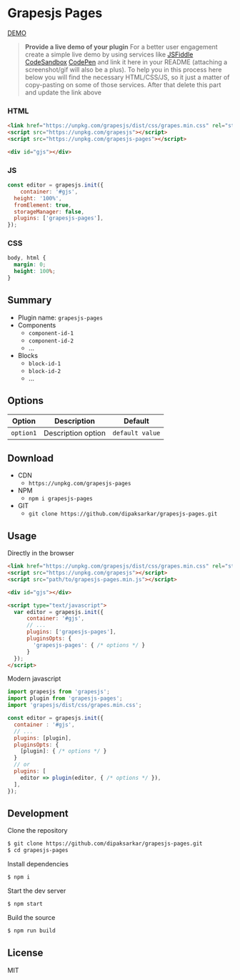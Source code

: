 # Grapesjs Pages

[DEMO](##)
> **Provide a live demo of your plugin**
For a better user engagement create a simple live demo by using services like [JSFiddle](https://jsfiddle.net) [CodeSandbox](https://codesandbox.io) [CodePen](https://codepen.io) and link it here in your README (attaching a screenshot/gif will also be a plus).
To help you in this process here below you will find the necessary HTML/CSS/JS, so it just a matter of copy-pasting on some of those services. After that delete this part and update the link above

### HTML
```html
<link href="https://unpkg.com/grapesjs/dist/css/grapes.min.css" rel="stylesheet">
<script src="https://unpkg.com/grapesjs"></script>
<script src="https://unpkg.com/grapesjs-pages"></script>

<div id="gjs"></div>
```

### JS
```js
const editor = grapesjs.init({
	container: '#gjs',
  height: '100%',
  fromElement: true,
  storageManager: false,
  plugins: ['grapesjs-pages'],
});
```

### CSS
```css
body, html {
  margin: 0;
  height: 100%;
}
```


## Summary

* Plugin name: `grapesjs-pages`
* Components
    * `component-id-1`
    * `component-id-2`
    * ...
* Blocks
    * `block-id-1`
    * `block-id-2`
    * ...



## Options

| Option | Description | Default |
|-|-|-
| `option1` | Description option | `default value` |



## Download

* CDN
  * `https://unpkg.com/grapesjs-pages`
* NPM
  * `npm i grapesjs-pages`
* GIT
  * `git clone https://github.com/dipaksarkar/grapesjs-pages.git`



## Usage

Directly in the browser
```html
<link href="https://unpkg.com/grapesjs/dist/css/grapes.min.css" rel="stylesheet"/>
<script src="https://unpkg.com/grapesjs"></script>
<script src="path/to/grapesjs-pages.min.js"></script>

<div id="gjs"></div>

<script type="text/javascript">
  var editor = grapesjs.init({
      container: '#gjs',
      // ...
      plugins: ['grapesjs-pages'],
      pluginsOpts: {
        'grapesjs-pages': { /* options */ }
      }
  });
</script>
```

Modern javascript
```js
import grapesjs from 'grapesjs';
import plugin from 'grapesjs-pages';
import 'grapesjs/dist/css/grapes.min.css';

const editor = grapesjs.init({
  container : '#gjs',
  // ...
  plugins: [plugin],
  pluginsOpts: {
    [plugin]: { /* options */ }
  }
  // or
  plugins: [
    editor => plugin(editor, { /* options */ }),
  ],
});
```



## Development

Clone the repository

```sh
$ git clone https://github.com/dipaksarkar/grapesjs-pages.git
$ cd grapesjs-pages
```

Install dependencies

```sh
$ npm i
```

Start the dev server

```sh
$ npm start
```

Build the source

```sh
$ npm run build
```



## License

MIT
